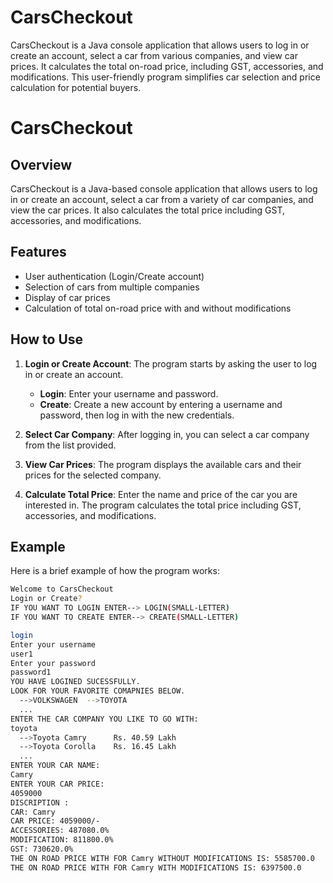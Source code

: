 # CarsCheckout
CarsCheckout is a Java console application that allows users to log in or create an account, select a car from various companies, and view car prices. It calculates the total on-road price, including GST, accessories, and modifications. This user-friendly program simplifies car selection and price calculation for potential buyers.

# CarsCheckout

## Overview
CarsCheckout is a Java-based console application that allows users to log in or create an account, select a car from a variety of car companies, and view the car prices. It also calculates the total price including GST, accessories, and modifications.

## Features
- User authentication (Login/Create account)
- Selection of cars from multiple companies
- Display of car prices
- Calculation of total on-road price with and without modifications

## How to Use
1. **Login or Create Account**: The program starts by asking the user to log in or create an account.
   - **Login**: Enter your username and password.
   - **Create**: Create a new account by entering a username and password, then log in with the new credentials.

2. **Select Car Company**: After logging in, you can select a car company from the list provided.

3. **View Car Prices**: The program displays the available cars and their prices for the selected company.

4. **Calculate Total Price**: Enter the name and price of the car you are interested in. The program calculates the total price including GST, accessories, and modifications.

## Example
Here is a brief example of how the program works:

```sh
Welcome to CarsCheckout
Login or Create?
IF YOU WANT TO LOGIN ENTER--> LOGIN(SMALL-LETTER)
IF YOU WANT TO CREATE ENTER--> CREATE(SMALL-LETTER)

login
Enter your username
user1
Enter your password
password1
YOU HAVE LOGINED SUCESSFULLY.
LOOK FOR YOUR FAVORITE COMAPNIES BELOW.
  -->VOLKSWAGEN  -->TOYOTA
  ...
ENTER THE CAR COMPANY YOU LIKE TO GO WITH:
toyota
  -->Toyota Camry      Rs. 40.59 Lakh
  -->Toyota Corolla    Rs. 16.45 Lakh
  ...
ENTER YOUR CAR NAME:
Camry
ENTER YOUR CAR PRICE:
4059000
DISCRIPTION :
CAR: Camry
CAR PRICE: 4059000/-
ACCESSORIES: 487080.0%
MODIFICATION: 811800.0%
GST: 730620.0%
THE ON ROAD PRICE WITH FOR Camry WITHOUT MODIFICATIONS IS: 5585700.0
THE ON ROAD PRICE WITH FOR Camry WITH MODIFICATIONS IS: 6397500.0
